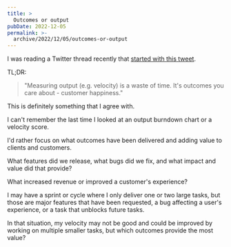 ```yaml
---
title: >
  Outcomes or output
pubDate: 2022-12-05
permalink: >-
  archive/2022/12/05/outcomes-or-output
---
```


I was reading a Twitter thread recently that [started with this tweet](https://twitter.com/allenholub/status/1594786089994067969).

TL;DR:

> "Measuring output (e.g. velocity) is a waste of time. It's outcomes you care about - customer happiness."

This is definitely something that I agree with.

I can't remember the last time I looked at an output burndown chart or a velocity score.

I'd rather focus on what outcomes have been delivered and adding value to clients and customers.

What features did we release, what bugs did we fix, and what impact and value did that provide?

What increased revenue or improved a customer's experience?

I may have a sprint or cycle where I only deliver one or two large tasks, but those are major features that have been requested, a bug affecting a user's experience, or a task that unblocks future tasks.

In that situation, my velocity may not be good and could be improved by working on multiple smaller tasks, but which outcomes provide the most value?
